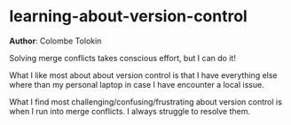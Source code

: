 # learning-about-version-control

**Author**: Colombe Tolokin

Solving merge conflicts takes conscious effort, but I can do it!

What I like most about about version control is that I have everything else where than my personal laptop in case I have encounter a local issue.

What I find most challenging/confusing/frustrating about version control is when I run into merge conflicts. I always struggle to resolve them.